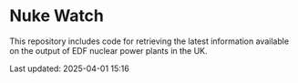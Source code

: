 # Nuke Watch

This repository includes code for retrieving the latest information available on the output of EDF nuclear power plants in the UK.

Last updated: 2025-04-01 15:16